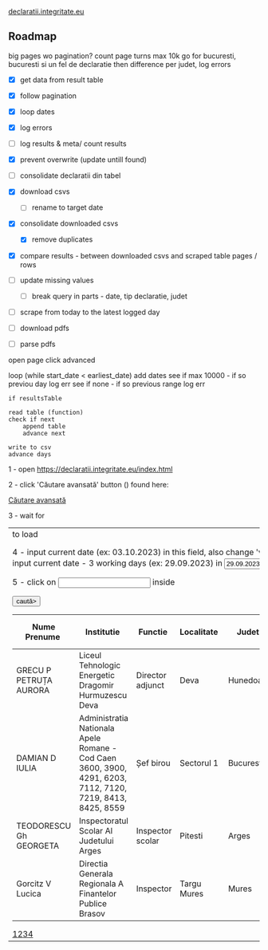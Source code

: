 [declaratii.integritate.eu](https://declaratii.integritate.eu/) 

## Roadmap

big pages wo pagination?
count page turns
max 10k
go for bucuresti, bucuresti si un fel de declaratie
then difference per judet, log errors

- [x] get data from result table
- [x] follow pagination
- [x] loop dates
- [x] log errors
- [ ] log results & meta/ count results
- [x] prevent overwrite (update untill found)
- [ ] consolidate declaratii din tabel
- [x] download csvs
  - [ ] rename to target date
- [x] consolidate downloaded csvs
    - [x] remove duplicates
- [x] compare results - between downloaded csvs and scraped table pages / rows 
- [ ] update missing values
    - [ ] break query in parts - date, tip declaratie, judet
- [ ] scrape from today to the latest logged day
- [ ] download pdfs
- [ ] parse pdfs



open page
click advanced

loop (while start_date < earliest_date)
    add dates 
    see if max 10000 - if so previou day log err
    see if none - if so previous range log err

    if resultsTable

    read table (function)
    check if next
        append table
        advance next

    write to csv
    advance days


1 - open https://declaratii.integritate.eu/index.html

2 - click 'Căutare avansată' button (<a id="form:showAdvancedSearch">) found here: <div class="srch_switch"><a href="#" id="form:showAdvancedSearch">Căutare avansată</a><span></span></div>

3 - wait for <div id="form:advanced-search-panel"><table><tbody><tr><td><div id="form:advanced-search-panel_content"> to load

4 - input current date (ex: 03.10.2023) in this field, also change 'value' parameter accordingly  <input id="form:endDate_input" name="form:endDate_input" role="textbox" type="text" value="03.10.2023">
    input current date - 3 working days (ex: 29.09.2023) in  <input id="form:startDate_input" name="form:startDate_input" role="textbox" size="10" type="text" value="29.09.2023"> - also change 'value' attribute inside tag

5 - click on <input id="form:submitButtonAS"> inside <div class="advanced_srch_subm_right"><input class="button" id="form:submitButtonAS" name="form:submitButtonAS" type="submit" value="caută>"><span></span></div>



<div class="ui-datatable ui-widget" data-elementupdate="form:resultsTable" data-lastreordering="0" id="form:resultsTable" tabindex="0"><div><table><thead id="form:resultsTable_header"><tr><th class="ui-widget-header ui-col-0"><div class="ui-header-column ui-sortable-column clickable" id="form:resultsTable:nume"><span><span class="ui-header-text" id="form:resultsTable:nume_text">Nume Prenume</span></span>&nbsp;<span class="ui-header-right"><span class="ui-sortable-control" id="form:resultsTable:nume_sortControl"><span class="ui-sortable-column-icon"><a class="ui-icon ui-icon-triangle-1-n" id="form:resultsTable:nume_sortControl_up" onclick="ice.setFocus('form:resultsTable:nume_sortControl_up');" tabindex="0" style="opacity: 0.33;"></a><a class="ui-icon ui-icon-triangle-1-s" id="form:resultsTable:nume_sortControl_down" onclick="ice.setFocus('form:resultsTable:nume_sortControl_down');" tabindex="0" style="opacity: 0.33;"></a></span><span class="ui-sortable-column-order"></span></span></span></div></th><th class="ui-widget-header ui-col-1"><div class="ui-header-column ui-sortable-column clickable" id="form:resultsTable:institutie"><span><span class="ui-header-text" id="form:resultsTable:institutie_text">Institutie</span></span>&nbsp;<span class="ui-header-right"><span class="ui-sortable-control" id="form:resultsTable:institutie_sortControl"><span class="ui-sortable-column-icon"><a class="ui-icon ui-icon-triangle-1-n" id="form:resultsTable:institutie_sortControl_up" onclick="ice.setFocus('form:resultsTable:institutie_sortControl_up');" tabindex="0" style="opacity: 0.33;"></a><a class="ui-icon ui-icon-triangle-1-s" id="form:resultsTable:institutie_sortControl_down" onclick="ice.setFocus('form:resultsTable:institutie_sortControl_down');" tabindex="0" style="opacity: 0.33;"></a></span><span class="ui-sortable-column-order"></span></span></span></div></th><th class="ui-widget-header ui-col-2"><div class="ui-header-column ui-sortable-column clickable" id="form:resultsTable:functie"><span><span class="ui-header-text" id="form:resultsTable:functie_text">Functie</span></span>&nbsp;<span class="ui-header-right"><span class="ui-sortable-control" id="form:resultsTable:functie_sortControl"><span class="ui-sortable-column-icon"><a class="ui-icon ui-icon-triangle-1-n" id="form:resultsTable:functie_sortControl_up" onclick="ice.setFocus('form:resultsTable:functie_sortControl_up');" tabindex="0" style="opacity: 0.33;"></a><a class="ui-icon ui-icon-triangle-1-s" id="form:resultsTable:functie_sortControl_down" onclick="ice.setFocus('form:resultsTable:functie_sortControl_down');" tabindex="0" style="opacity: 0.33;"></a></span><span class="ui-sortable-column-order"></span></span></span></div></th><th class="ui-widget-header ui-col-3"><div class="ui-header-column ui-sortable-column clickable" id="form:resultsTable:localitate"><span><span class="ui-header-text" id="form:resultsTable:localitate_text">Localitate</span></span>&nbsp;<span class="ui-header-right"><span class="ui-sortable-control" id="form:resultsTable:localitate_sortControl"><span class="ui-sortable-column-icon"><a class="ui-icon ui-icon-triangle-1-n" id="form:resultsTable:localitate_sortControl_up" onclick="ice.setFocus('form:resultsTable:localitate_sortControl_up');" tabindex="0" style="opacity: 0.33;"></a><a class="ui-icon ui-icon-triangle-1-s" id="form:resultsTable:localitate_sortControl_down" onclick="ice.setFocus('form:resultsTable:localitate_sortControl_down');" tabindex="0" style="opacity: 0.33;"></a></span><span class="ui-sortable-column-order"></span></span></span></div></th><th class="ui-widget-header ui-col-4"><div class="ui-header-column ui-sortable-column clickable" id="form:resultsTable:judet"><span><span class="ui-header-text" id="form:resultsTable:judet_text">Judet</span></span>&nbsp;<span class="ui-header-right"><span class="ui-sortable-control" id="form:resultsTable:judet_sortControl"><span class="ui-sortable-column-icon"><a class="ui-icon ui-icon-triangle-1-n" id="form:resultsTable:judet_sortControl_up" onclick="ice.setFocus('form:resultsTable:judet_sortControl_up');" tabindex="0" style="opacity: 0.33;"></a><a class="ui-icon ui-icon-triangle-1-s" id="form:resultsTable:judet_sortControl_down" onclick="ice.setFocus('form:resultsTable:judet_sortControl_down');" tabindex="0" style="opacity: 0.33;"></a></span><span class="ui-sortable-column-order"></span></span></span></div></th><th class="ui-widget-header ui-col-5"><div class="ui-header-column ui-sortable-column clickable" id="form:resultsTable:dataCompletare"><span><span class="ui-header-text" id="form:resultsTable:dataCompletare_text">Data completare declaratie</span></span>&nbsp;<span class="ui-header-right"><span class="ui-sortable-control" id="form:resultsTable:dataCompletare_sortControl"><span class="ui-sortable-column-icon"><a class="ui-icon ui-icon-triangle-1-n" id="form:resultsTable:dataCompletare_sortControl_up" onclick="ice.setFocus('form:resultsTable:dataCompletare_sortControl_up');" tabindex="0" style="opacity: 0.33;"></a><a class="ui-icon ui-icon-triangle-1-s" id="form:resultsTable:dataCompletare_sortControl_down" onclick="ice.setFocus('form:resultsTable:dataCompletare_sortControl_down');" tabindex="0" style="opacity: 0.33;"></a></span><span class="ui-sortable-column-order"></span></span></span></div></th><th class="ui-widget-header ui-col-6"><div class="ui-header-column ui-sortable-column clickable" id="form:resultsTable:tipDeclaratie"><span><span class="ui-header-text" id="form:resultsTable:tipDeclaratie_text">Tip declaratie</span></span>&nbsp;<span class="ui-header-right"><span class="ui-sortable-control" id="form:resultsTable:tipDeclaratie_sortControl"><span class="ui-sortable-column-icon"><a class="ui-icon ui-icon-triangle-1-n" id="form:resultsTable:tipDeclaratie_sortControl_up" onclick="ice.setFocus('form:resultsTable:tipDeclaratie_sortControl_up');" tabindex="0" style="opacity: 0.33;"></a><a class="ui-icon ui-icon-triangle-1-s" id="form:resultsTable:tipDeclaratie_sortControl_down" onclick="ice.setFocus('form:resultsTable:tipDeclaratie_sortControl_down');" tabindex="0" style="opacity: 0.33;"></a></span><span class="ui-sortable-column-order"></span></span></span></div></th><th class="ui-widget-header ui-col-7"><div class="ui-header-column clickable" id="form:resultsTable:veziDeclaratie"><span><span class="ui-header-text" id="form:resultsTable:veziDeclaratie_text">Vezi declaratie</span></span></div></th><th class="ui-widget-header ui-col-8"><div class="ui-header-column clickable" id="form:resultsTable:shareDeclaratie"><span><span class="ui-header-text" id="form:resultsTable:shareDeclaratie_text">Distribuie</span></span></div></th></tr></thead><tbody class="ui-datatable-data ui-widget-content" id="form:resultsTable_body"><tr class=" ui-datatable-odd  " id="form:resultsTable_row_25" tabindex="0"><td class="null ui-col-0"><span id="form:resultsTable:25:numeCell">GRECU P PETRUȚA AURORA</span></td><td class="null ui-col-1"><span id="form:resultsTable:25:institutieCell">Liceul Tehnologic Energetic Dragomir Hurmuzescu Deva</span></td><td class="null ui-col-2"><span id="form:resultsTable:25:functieCell">Director adjunct</span></td><td class="null ui-col-3"><span id="form:resultsTable:25:localitateCell">Deva</span></td><td class="null ui-col-4"><span id="form:resultsTable:25:judetCell">Hunedoara</span></td><td class="null ui-col-5"><span id="form:resultsTable:25:dataCompletareCell">30.09.2023</span></td><td class="null ui-col-6"><span id="form:resultsTable:25:tipDeclaratieCell">Declaraţie de avere</span></td><td class="null ui-col-7">
<a href="/DownloadServlet?fileName=15080778_2787787_a.pdf&amp;uniqueIdentifier=NTNTARTLNE_15080778" target="_self">Vezi document</a></td><td class="null ui-col-8"><input alt="Distribuie" class="shareButton" id="form:resultsTable:25:shareBtn" name="form:resultsTable:25:shareBtn" onclick="ice.ace.ab({'source':'form:resultsTable:25:shareBtn','execute':'form:resultsTable:25:shareBtn','render':'shareDialog','event':'action'});;return false" type="submit" value="" data-hasqtip="form:resultsTable:25:_t154"><span id="form:resultsTable:25:_t154"></span></td></tr><tr class=" ui-datatable-even  " id="form:resultsTable_row_26" tabindex="0"><td class="null ui-col-0"><span id="form:resultsTable:26:numeCell">DAMIAN D IULIA</span></td><td class="null ui-col-1"><span id="form:resultsTable:26:institutieCell">Administratia Nationala Apele Romane - Cod Caen 3600, 3900, 4291, 6203, 7112, 7120, 7219, 8413, 8425, 8559</span></td><td class="null ui-col-2"><span id="form:resultsTable:26:functieCell">Șef birou</span></td><td class="null ui-col-3"><span id="form:resultsTable:26:localitateCell">Sectorul 1</span></td><td class="null ui-col-4"><span id="form:resultsTable:26:judetCell">Bucuresti</span></td><td class="null ui-col-5"><span id="form:resultsTable:26:dataCompletareCell">02.10.2023</span></td><td class="null ui-col-6"><span id="form:resultsTable:26:tipDeclaratieCell">Declaraţie de avere</span></td><td class="null ui-col-7">
<a href="/DownloadServlet?fileName=15070872_2787968_a.pdf&amp;uniqueIdentifier=NTNTARTLNE_15070872" target="_self">Vezi document</a></td><td class="null ui-col-8"><input alt="Distribuie" class="shareButton" id="form:resultsTable:26:shareBtn" name="form:resultsTable:26:shareBtn" onclick="ice.ace.ab({'source':'form:resultsTable:26:shareBtn','execute':'form:resultsTable:26:shareBtn','render':'shareDialog','event':'action'});;return false" type="submit" value="" data-hasqtip="form:resultsTable:26:_t154"><span id="form:resultsTable:26:_t154"></span></td></tr><tr class=" ui-datatable-even  " id="form:resultsTable_row_48" tabindex="0"><td class="null ui-col-0"><span id="form:resultsTable:48:numeCell">TEODORESCU Gh GEORGETA</span></td><td class="null ui-col-1"><span id="form:resultsTable:48:institutieCell">Inspectoratul Scolar Al Judetului Arges</span></td><td class="null ui-col-2"><span id="form:resultsTable:48:functieCell">Inspector scolar</span></td><td class="null ui-col-3"><span id="form:resultsTable:48:localitateCell">Pitesti</span></td><td class="null ui-col-4"><span id="form:resultsTable:48:judetCell">Arges</span></td><td class="null ui-col-5"><span id="form:resultsTable:48:dataCompletareCell">30.09.2023</span></td><td class="null ui-col-6"><span id="form:resultsTable:48:tipDeclaratieCell">Declaraţie de interese</span></td><td class="null ui-col-7">
<a href="/DownloadServlet?fileName=15080747_2787683_a.pdf&amp;uniqueIdentifier=NTNTARTLNE_15080747" target="_self">Vezi document</a></td><td class="null ui-col-8"><input alt="Distribuie" class="shareButton" id="form:resultsTable:48:shareBtn" name="form:resultsTable:48:shareBtn" onclick="ice.ace.ab({'source':'form:resultsTable:48:shareBtn','execute':'form:resultsTable:48:shareBtn','render':'shareDialog','event':'action'});;return false" type="submit" value="" data-hasqtip="form:resultsTable:48:_t154"><span id="form:resultsTable:48:_t154"></span></td></tr><tr class=" ui-datatable-odd  " id="form:resultsTable_row_49" tabindex="0"><td class="null ui-col-0"><span id="form:resultsTable:49:numeCell">Gorcitz V Lucica</span></td><td class="null ui-col-1"><span id="form:resultsTable:49:institutieCell">Directia Generala Regionala A Finantelor Publice Brasov</span></td><td class="null ui-col-2"><span id="form:resultsTable:49:functieCell">Inspector</span></td><td class="null ui-col-3"><span id="form:resultsTable:49:localitateCell">Targu Mures</span></td><td class="null ui-col-4"><span id="form:resultsTable:49:judetCell">Mures</span></td><td class="null ui-col-5"><span id="form:resultsTable:49:dataCompletareCell">02.10.2023</span></td><td class="null ui-col-6"><span id="form:resultsTable:49:tipDeclaratieCell">Declaraţie de avere</span></td><td class="null ui-col-7">
<a href="/DownloadServlet?fileName=15080746_2787919_a.pdf&amp;uniqueIdentifier=NTNTARTLNE_15080746" target="_self">Vezi document</a></td><td class="null ui-col-8"><input alt="Distribuie" class="shareButton" id="form:resultsTable:49:shareBtn" name="form:resultsTable:49:shareBtn" onclick="ice.ace.ab({'source':'form:resultsTable:49:shareBtn','execute':'form:resultsTable:49:shareBtn','render':'shareDialog','event':'action'});;return false" type="submit" value="" data-hasqtip="form:resultsTable:49:_t154"><span id="form:resultsTable:49:_t154"></span></td></tr></tbody></table></div><div class="ui-paginator ui-paginator-bottom ui-widget-header" id="form:resultsTable_paginatorbottom" style="width: 869px;"><span><a href="#" id="form:resultsTable_paginatorbottom_firstPageLink" class="ui-paginator-first ui-state-default ui-corner-all" onclick="ice.setFocus('form:resultsTable_paginatorbottom_firstPageLink');" onkeydown="var e = event || window.event; if (e.keyCode == 32 || e.keyCode == 13) { this.click();return false; }" tabindex="0" title="First" aria-label="First" style="vertical-align:middle;"><span class="ui-icon ui-icon-seek-first"></span></a> <a href="#" id="form:resultsTable_paginatorbottom_previousPageLink" class="ui-paginator-previous ui-state-default ui-corner-all" onclick="ice.setFocus('form:resultsTable_paginatorbottom_previousPageLink');" onkeydown="var e = event || window.event; if (e.keyCode == 32 || e.keyCode == 13) { this.click();return false; }" tabindex="0" title="Prev" aria-label="Prev" style="vertical-align:middle;"><span class="ui-icon ui-icon-triangle-1-w"></span></a> <span class="ui-paginator-pages"><a href="#" class="ui-paginator-page ui-state-default ui-corner-all" onclick="ice.setFocus('form:resultsTable_paginatorbottom_current_page');" onkeydown="var e = event || window.event; if (e.keyCode == 32 || e.keyCode == 13) { this.click();return false; }" tabindex="0">1</a><a href="#" onclick="this.focus();" class="ui-paginator-page ui-state-default ui-corner-all ui-paginator-current-page ui-state-active" style="cursor: default;" id="form:resultsTable_paginatorbottom_current_page" onkeydown="var e = event || window.event; if (e.keyCode == 32 || e.keyCode == 13) { this.click();return false; }" tabindex="0">2</a><a href="#" class="ui-paginator-page ui-state-default ui-corner-all" onclick="ice.setFocus('form:resultsTable_paginatorbottom_current_page');" onkeydown="var e = event || window.event; if (e.keyCode == 32 || e.keyCode == 13) { this.click();return false; }" tabindex="0">3</a><a href="#" class="ui-paginator-page ui-state-default ui-corner-all" onclick="ice.setFocus('form:resultsTable_paginatorbottom_current_page');" onkeydown="var e = event || window.event; if (e.keyCode == 32 || e.keyCode == 13) { this.click();return false; }" tabindex="0">4</a></span> <a href="#" id="form:resultsTable_paginatorbottom_nextPageLink" class="ui-paginator-next ui-state-default ui-corner-all" onclick="ice.setFocus('form:resultsTable_paginatorbottom_nextPageLink');" onkeydown="var e = event || window.event; if (e.keyCode == 32 || e.keyCode == 13) { this.click();return false; }" tabindex="0" title="Next" aria-label="Next" style="vertical-align:middle;"><span class="ui-icon ui-icon-triangle-1-e"></span></a> <a href="#" id="form:resultsTable_paginatorbottom_lastPageLink" class="ui-paginator-last ui-state-default ui-corner-all" onclick="ice.setFocus('form:resultsTable_paginatorbottom_lastPageLink');" onkeydown="var e = event || window.event; if (e.keyCode == 32 || e.keyCode == 13) { this.click();return false; }" tabindex="0" title="Last" aria-label="Last" style="vertical-align:middle;"><span class="ui-icon ui-icon-seek-end"></span></a></span></div><span id="form:resultsTable_setup"></span><span style="display:none;">false null [0, 1, 2, 3, 4, 5, 6, 7, 8]</span></div>